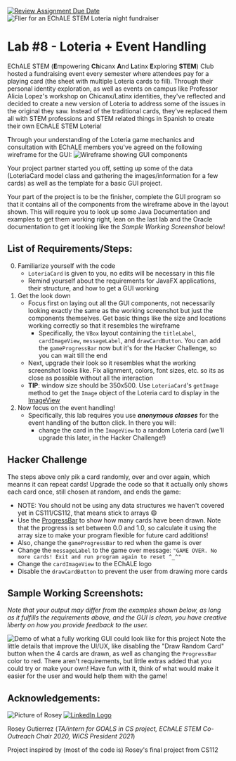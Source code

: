 [![Review Assignment Due Date](https://classroom.github.com/assets/deadline-readme-button-22041afd0340ce965d47ae6ef1cefeee28c7c493a6346c4f15d667ab976d596c.svg)](https://classroom.github.com/a/xL_VQQCd)
![Flier for an EChALE STEM Loteria night fundraiser](https://i.imgur.com/nnPOLo3.png)

# **Lab #8 - Loteria + Event Handling**

EChALE STEM (**E**mpowering **Ch**icanx **A**nd **L**atinx **E**xploring **STEM**) Club hosted a fundraising event every semester where attendees pay for a playing card (the sheet with multiple Loteria cards to fill). Through their personal identity exploration, as well as events on campus like Professor Alicia Lopez's workshop on Chicanx/Latinx identities, they've reflected and decided to create a new version of Loteria to address some of the issues in the original they saw. Instead of the traditional cards, they've replaced them all with STEM professions and STEM related things in Spanish to create their own EChALE STEM Loteria!

Through your understanding of the Loteria game mechanics and consultation with EChALE members you've agreed on the following wireframe for the GUI:
![Wireframe showing GUI components](https://imgur.com/HQd6DPS.png)

Your project partner started you off, setting up some of the data (LoteriaCard model class and gathering the images/information for a few cards) as well as the template for a basic GUI project.

Your part of the project is to be the finisher, complete the GUI program so that it contains all of the components from the wireframe above in the layout shown. This will require you to look up some Java Documentation and examples to get them working right, lean on the last lab and the Oracle documentation to get it looking like the *Sample Working Screenshot* below!

## **List of Requirements/Steps:**
0. Familiarize yourself with the code
	- `LoteriaCard` is given to you, no edits will be necessary in this file
	- Remind yourself about the requirements for JavaFX applications, their structure, and how to get a GUI working
1. Get the look down
	- Focus first on laying out all the GUI components, not necessarily looking exactly the same as the working screenshot but just the components themselves. Get basic things like the size and locations working correctly so that it resembles the wireframe
		- Specifically, the `VBox` layout containing the `titleLabel`, `cardImageView`, `messageLabel`, and `drawCardButton`. You can add the `gameProgressBar` now but it's for the Hacker Challenge, so you can wait till the end
	- Next, upgrade their look so it resembles what the working screenshot looks like. Fix alignment, colors, font sizes, etc. so its as close as possible without all the interaction
	- **TIP**: window size should be 350x500. Use `LoteriaCard`'s `getImage` method to get the `Image` object of the Loteria card to display in the [ImageView](https://docs.oracle.com/javase/8/javafx/api/javafx/scene/image/ImageView.html)
2. Now focus on the event handling!
	- Specifically, this lab requires you use ***anonymous classes*** for the event handling of the button click. In there you will:
		- change the card in the `ImageView` to a random Loteria card (we'll upgrade this later, in the Hacker Challenge!)


## **Hacker Challenge**
The steps above only pik a card randomly, over and over again, which meanns it can repeat cards! Upgrade the code so that it actually only shows each card once, still chosen at random, and ends the game:
- NOTE: You should not be using any data structures we haven't covered yet in CS111/CS112, that means stick to arrays 😄
- Use the [ProgressBar](https://docs.oracle.com/javase/8/javafx/api/javafx/scene/control/ProgressBar.html) to show how many cards have been drawn. Note that the progress is set between 0.0 and 1.0, so calculate it using the array size to make your program flexible for future card additions!
- Also, change the `gameProgressBar` to red when the game is over
- Change the `messageLabel` to the game over message: `"GAME OVER. No more cards! Exit and run program again to reset ^_^"`
- Change the `cardImageView` to the EChALE logo
- Disable the `drawCardButton` to prevent the user from drawing more cards


## **Sample Working Screenshots:**
*Note that your output may differ from the examples shown below, as long as it fulfills the requirements above, and the GUI is clean, you have creative liberty on how you provide feedback to the user.*

![Demo of what a fully working GUI could look like for this project](https://i.imgur.com/0XEzTQO.gif)
Note the little details that improve the UI/UX, like disabling the "Draw Random Card" button when the 4 cards are drawn, as well as changing the `ProgressBar` color to red. There aren't requirements, but little extras added that you could try or make your own! Have fun with it, think of what would make it easier for the user and would help them with the game!


## **Acknowledgements:**
![Picture of Rosey](https://i.imgur.com/9Je8qpy.jpg)
[![LinkedIn Logo](https://i.imgur.com/v8fiNiM.png)](https://www.linkedin.com/in/rosey-a-gutierrez/)

Rosey Gutierrez (*TA/intern for GOALS in CS project, EChALE STEM Co-Outreach Chair 2020, WiCS President 2021*)

Project inspired by (most of the code is) Rosey's final project from CS112